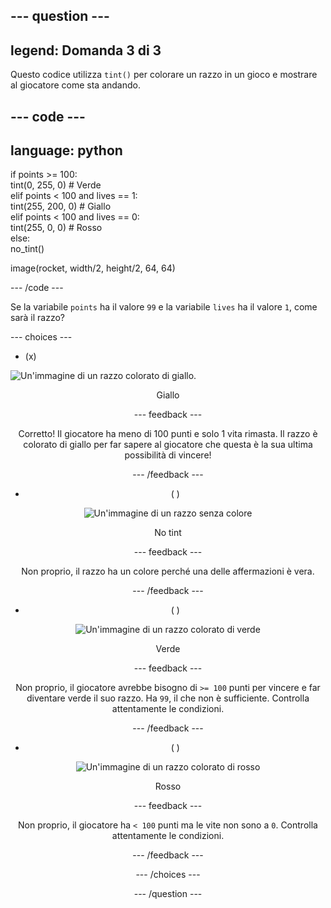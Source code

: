 --- question ---
---
legend: Domanda 3 di 3
---

Questo codice utilizza `tint()` per colorare un razzo in un gioco e mostrare al giocatore come sta andando.

--- code ---
---
language: python
---

if points >= 100:    
    tint(0, 255, 0) # Verde   
elif points < 100 and lives == 1:   
    tint(255, 200, 0) # Giallo    
elif points < 100 and lives == 0:     
    tint(255, 0, 0) # Rosso     
else:      
    no_tint()

image(rocket, width/2, height/2, 64, 64)

--- /code ---

Se la variabile `points` ha il valore `99` e la variabile `lives` ha il valore `1`, come sarà il razzo?

--- choices ---

- (x)

![Un'immagine di un razzo colorato di giallo.](images/rocket_amber.png)
<div style="text-align: center;">Giallo

 --- feedback ---

 Corretto! Il giocatore ha meno di 100 punti e solo 1 vita rimasta. Il razzo è colorato di giallo per far sapere al giocatore che questa è la sua ultima possibilità di vincere!

 --- /feedback ---

- ( )

![Un'immagine di un razzo senza colore](images/rocket_original.png)
<div style="text-align: center;">No tint

 --- feedback ---

 Non proprio, il razzo ha un colore perché una delle affermazioni è vera.

 --- /feedback ---

- ( )

![Un'immagine di un razzo colorato di verde](images/rocket_green.png)
<div style="text-align: center;">Verde

 --- feedback ---

 Non proprio, il giocatore avrebbe bisogno di `>= 100` punti per vincere e far diventare verde il suo razzo. Ha `99`, il che non è sufficiente. Controlla attentamente le condizioni.

 --- /feedback ---

- ( )

![Un'immagine di un razzo colorato di rosso](images/rocket_red.png)
<div style="text-align: center;">Rosso

 --- feedback ---

 Non proprio, il giocatore ha `< 100` punti ma le vite non sono a `0`. Controlla attentamente le condizioni.

 --- /feedback ---

--- /choices ---

--- /question ---

